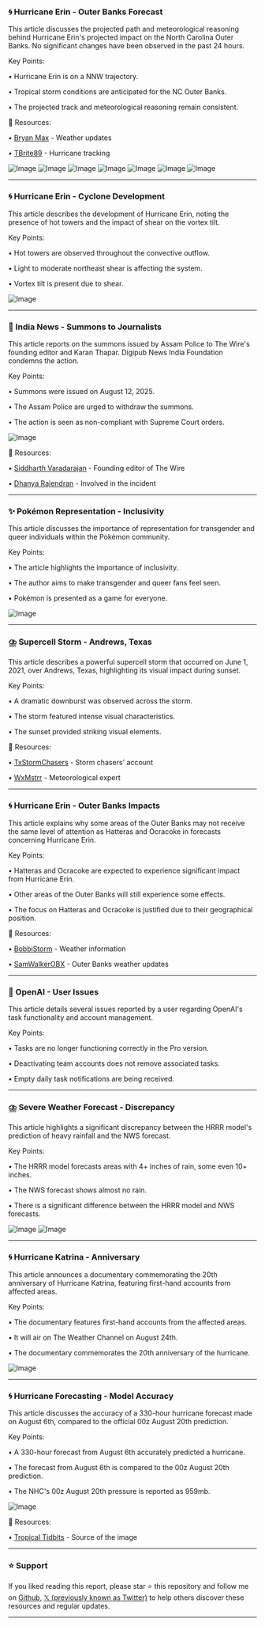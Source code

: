 ### 🌀 Hurricane Erin - Outer Banks Forecast

This article discusses the projected path and meteorological reasoning behind Hurricane Erin's projected impact on the North Carolina Outer Banks.  No significant changes have been observed in the past 24 hours.

Key Points:

• Hurricane Erin is on a NNW trajectory.

• Tropical storm conditions are anticipated for the NC Outer Banks.

• The projected track and meteorological reasoning remain consistent.


🔗 Resources:

• [Bryan Max](https://x.com/bryan_maxw46284) - Weather updates

• [TBrite89](https://x.com/tbrite89) - Hurricane tracking

![Image](https://pbs.twimg.com/media/GyyMXvcWMAAkD19?format=jpg&name=360x360)
![Image](https://pbs.twimg.com/media/GyyCug2XgAAfDsL?format=png&name=360x360)
![Image](https://pbs.twimg.com/media/GyyCugfXgAAIErw?format=png&name=360x360)
![Image](https://pbs.twimg.com/tweet_video_thumb/Gyq3UWzXEAYRcBk?format=jpg&name=120x120)
![Image](https://pbs.twimg.com/media/Gyq3UXLXoAAeXp7?format=png&name=120x120)
![Image](https://pbs.twimg.com/media/Gyq3UXPXAAUlbkQ?format=png&name=120x120)
![Image](https://pbs.twimg.com/media/Gyq3UWzWsAYjUwV?format=png&name=120x120)



---

### 🌀 Hurricane Erin - Cyclone Development

This article describes the development of Hurricane Erin, noting the presence of hot towers and the impact of shear on the vortex tilt.

Key Points:

• Hot towers are observed throughout the convective outflow.

• Light to moderate northeast shear is affecting the system.

• Vortex tilt is present due to shear.


![Image](https://pbs.twimg.com/ext_tw_video_thumb/1958098059742642176/pu/img/-609mqlgxrirUJb5.jpg)


---

### 📰  India News - Summons to Journalists

This article reports on the summons issued by Assam Police to The Wire's founding editor and Karan Thapar.  Digipub News India Foundation condemns the action.

Key Points:

• Summons were issued on August 12, 2025.

• The Assam Police are urged to withdraw the summons.

• The action is seen as non-compliant with Supreme Court orders.


![Image](https://pbs.twimg.com/media/Gytk4oTa4AAjEq6?format=jpg&name=small)

🔗 Resources:

• [Siddharth Varadarajan](https://x.com/svaradarajan) - Founding editor of The Wire

• [Dhanya Rajendran](https://x.com/dhanyarajendran) - Involved in the incident


---

### ✨ Pokémon Representation - Inclusivity

This article discusses the importance of representation for transgender and queer individuals within the Pokémon community.

Key Points:

• The article highlights the importance of inclusivity.

•  The author aims to make transgender and queer fans feel seen.

• Pokémon is presented as a game for everyone.


![Image](https://pbs.twimg.com/media/Gyr6qa7acAMhFPb?format=jpg&name=small)


---

### ⛈️ Supercell Storm - Andrews, Texas

This article describes a powerful supercell storm that occurred on June 1, 2021, over Andrews, Texas, highlighting its visual impact during sunset.

Key Points:

• A dramatic downburst was observed across the storm.

• The storm featured intense visual characteristics.

• The sunset provided striking visual elements.


🔗 Resources:

• [TxStormChasers](https://x.com/TxStormChasers) - Storm chasers' account

• [WxMstrr](https://x.com/WxMstrr) - Meteorological expert


---

### 🌀 Hurricane Erin - Outer Banks Impacts

This article explains why some areas of the Outer Banks may not receive the same level of attention as Hatteras and Ocracoke in forecasts concerning Hurricane Erin.

Key Points:

• Hatteras and Ocracoke are expected to experience significant impact from Hurricane Erin.

• Other areas of the Outer Banks will still experience some effects.

•  The focus on Hatteras and Ocracoke is justified due to their geographical position.


🔗 Resources:

• [BobbiStorm](https://x.com/BobbiStorm) - Weather information

• [SamWalkerOBX](https://x.com/SamWalkerOBX) - Outer Banks weather updates


---

### 🤖 OpenAI - User Issues

This article details several issues reported by a user regarding OpenAI's task functionality and account management.

Key Points:

• Tasks are no longer functioning correctly in the Pro version.

• Deactivating team accounts does not remove associated tasks.

• Empty daily task notifications are being received.


---

### ⛈️ Severe Weather Forecast - Discrepancy

This article highlights a significant discrepancy between the HRRR model's prediction of heavy rainfall and the NWS forecast.

Key Points:

• The HRRR model forecasts areas with 4+ inches of rain, some even 10+ inches.

• The NWS forecast shows almost no rain.

• There is a significant difference between the HRRR model and NWS forecasts.



![Image](https://pbs.twimg.com/media/GywkivkXcAAtu9a?format=jpg&name=small)
![Image](https://pbs.twimg.com/media/GywkiulXoAAFXnz?format=jpg&name=small)

---

### 🌀 Hurricane Katrina - Anniversary

This article announces a documentary commemorating the 20th anniversary of Hurricane Katrina, featuring first-hand accounts from affected areas.

Key Points:

• The documentary features first-hand accounts from the affected areas.

• It will air on The Weather Channel on August 24th.

• The documentary commemorates the 20th anniversary of the hurricane.


![Image](https://pbs.twimg.com/media/GywpJfqWAAEoZ6J.jpg)


---

### 🌀 Hurricane Forecasting - Model Accuracy

This article discusses the accuracy of a 330-hour hurricane forecast made on August 6th, compared to the official 00z August 20th prediction.

Key Points:

• A 330-hour forecast from August 6th accurately predicted a hurricane.

• The forecast from August 6th is compared to the 00z August 20th prediction.

• The NHC's 00z August 20th pressure is reported as 959mb.


![Image](https://pbs.twimg.com/media/GywV9iXWAAAbtej?format=png&name=small)

🔗 Resources:

• [Tropical Tidbits](https://x.com/TropicalTidbits) - Source of the image


---

### ⭐️ Support

If you liked reading this report, please star ⭐️ this repository and follow me on [Github](https://github.com/Drix10), [𝕏 (previously known as Twitter)](https://x.com/DRIX_10_) to help others discover these resources and regular updates.

---